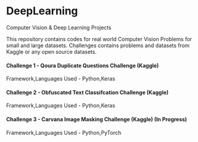 # DeepLearning
Computer Vision &amp; Deep Learning Projects

This repository contains codes for real world Computer Vision Problems for small and large datasets.
Challenges contains problems and datasets from Kaggle or any open source datasets.

#### Challenge 1 - Qoura Duplicate Questions Challenge (Kaggle)       

Framework,Languages Used - Python,Keras   

#### Challenge 2 - Obfuscated Text Classifcation Challenge (Kaggle)       

Framework,Languages Used - Python,Keras    

#### Challenge 3 - Carvana Image Masking Challenge (Kaggle) (In Progress)     

Framework,Languages Used - Python,PyTorch